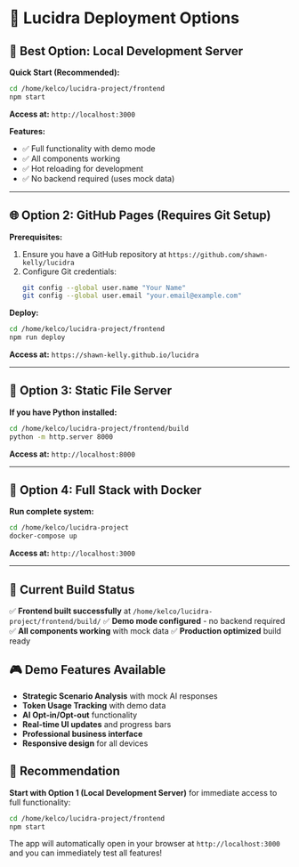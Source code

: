 # 🚀 Lucidra Deployment Options

## 🎯 Best Option: Local Development Server

**Quick Start (Recommended):**
```bash
cd /home/kelco/lucidra-project/frontend
npm start
```

**Access at:** `http://localhost:3000`

**Features:**
- ✅ Full functionality with demo mode
- ✅ All components working
- ✅ Hot reloading for development
- ✅ No backend required (uses mock data)

---

## 🌐 Option 2: GitHub Pages (Requires Git Setup)

**Prerequisites:**
1. Ensure you have a GitHub repository at `https://github.com/shawn-kelly/lucidra`
2. Configure Git credentials:
   ```bash
   git config --global user.name "Your Name"
   git config --global user.email "your.email@example.com"
   ```

**Deploy:**
```bash
cd /home/kelco/lucidra-project/frontend
npm run deploy
```

**Access at:** `https://shawn-kelly.github.io/lucidra`

---

## 🔧 Option 3: Static File Server

**If you have Python installed:**
```bash
cd /home/kelco/lucidra-project/frontend/build
python -m http.server 8000
```

**Access at:** `http://localhost:8000`

---

## 🐳 Option 4: Full Stack with Docker

**Run complete system:**
```bash
cd /home/kelco/lucidra-project
docker-compose up
```

**Access at:** `http://localhost:3000`

---

## 📁 Current Build Status

✅ **Frontend built successfully** at `/home/kelco/lucidra-project/frontend/build/`
✅ **Demo mode configured** - no backend required
✅ **All components working** with mock data
✅ **Production optimized** build ready

## 🎮 Demo Features Available

- **Strategic Scenario Analysis** with mock AI responses
- **Token Usage Tracking** with demo data
- **AI Opt-in/Opt-out** functionality
- **Real-time UI updates** and progress bars
- **Professional business interface**
- **Responsive design** for all devices

## 🚀 Recommendation

**Start with Option 1 (Local Development Server)** for immediate access to full functionality:

```bash
cd /home/kelco/lucidra-project/frontend
npm start
```

The app will automatically open in your browser at `http://localhost:3000` and you can immediately test all features!